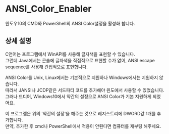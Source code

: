# ANSI_Color_Enabler
윈도우10의 CMD와 PowerShell의 ANSI Color설정을 활성화 합니다.

## 상세 설명

C언어는 프로그램에서 WinAPI를 사용해 글자색을 표현할 수 있습니다. <br>
그런데 Java에서는 콘솔에 글자색을 직접적으로 표현할 수가 없어, ANSI escape sequence를 사용해 간접적으로 표현합니다.

ANSI Color를 Unix, Linux에서는 기본적으로 지원하나 Windows에서는 지원하지 않습니다. <br>
따라서 JANSI나 JCDP같은 서드파티 코드를 추가해야 윈도에서 사용할 수 있었습니다. <br>
그러나 드디어, Windows10에서 약간의 설정으로 ANSI Color가 기본 지원하게 되었어요.

이 프로그램은 위의 '약간의 설정'을 해주는 것으로 레지스트리에 DWORD값 1개를 추가합니다. <br>
만약, 추가한 후 cmd나 PowerShell에서 적용이 안된다면 컴퓨터를 재부팅 해주세요.
